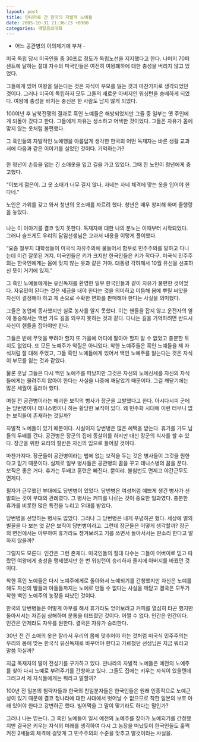 ```yaml
---
layout: post
title: 딴나라로 간 한국의 자발적 노예들
date: 2005-10-31 21:36:23 +0900
categories: 깨달음의대화
---
```


  
- 어느 공관병의 이의제기에 부쳐 -
  

  
미국 독립 당시 미국인들 중 30프로 정도가 독립노선을 지지했다고 한다. 나머지 70퍼센트에 달하는 절대 자수의 미국인들은 여전히 여왕폐하에 대한 충성을 버리지 않고 있었다. 
  

  
그들에게 있어 여왕을 잃는다는 것은 자식이 부모를 잃는 것과 마찬가지로 생각되었던 것이다. 그러나 미국이 독립하자 모두 그들의 새로운 아버지인 워싱턴을 숭배하게 되었다. 여왕에 충성을 바치는 충신은 한 사람도 남지 않게 되었다. 
  

  
100여년 후 남북전쟁의 결과로 흑인 노예들은 해방되었지만 그들 중 일부는 옛 주인에게 되돌아 갔다고 한다. 그들에게 자유는 생소하고 어색한 것이었다. 그들은 자유가 몸에 맞지 않는 옷처럼 불편했다. 
  

  
그 흑인들의 자발적인 노예행을 아름답게 생각한 한국의 어떤 독재자는 바른 생활 교과서에 다음과 같은 이야기를 실었던 것이다. 기억하는가? 
  

  
###
  

  
한 청년이 손등을 덥는 긴 소매옷을 입고 길을 가고 있었다. 그때 한 노인이 청년에게 충고했다. 
  

  
“이보게 젊은이. 그 옷 소매가 너무 길지 않나. 자네는 자네 체격에 맞는 옷을 입어야 한다네.” 
  

  
노인은 가위를 갖고 와서 청년의 옷소매를 자르려 했다. 청년은 매우 창피해 하며 줄행랑을 놓았다. 
  

  
###
  

  
나는 이 이야기를 결코 잊지 못한다. 독재자에 대한 나의 분노는 이때부터 시작되었다. 그러나 슬프게도 우리의 담임선생님은 교과서 내용을 이렇게 풀이했다. 
  

  
“요즘 철부지 대학생들이 미국식 자유주의에 물들어서 함부로 민주주의를 말하고 다니는데 이건 잘못된 거지. 미국인들은 키가 크지만 한국인들은 키가 작다구. 미국식 민주주의는 한국인에게는 몸에 맞지 않는 옷과 같은 거야. 대통령 각하께서 10월 유신을 선포하신 뜻이 거기에 있지.”
  

  
그 흑인 노예들에게는 유신독재를 환영한 일부 한국인들과 같이 자유가 불편한 것이었다. 자유민이 된다는 것은 세금을 내야 한다는 것을 의미하고 이듬해 봄에 뿌릴 씨앗을 자신이 결정해야 하고 제 손으로 수확한 면화를 판매해야 한다는 사실을 의미했다. 
  

  
그들은 농업에 종사했지만 실로 농사를 알지 못했다. 이는 핸들을 잡지 않고 운전자의 옆에 동승해서는 백번 가도 길을 외우지 못하는 것과 같다. 다니는 길을 기억하려면 반드시 자신이 핸들을 잡아야만 한다. 
  

  
그들은 밭에 무엇을 뿌려야 할지 또 가을에 어디에 팔아야 할지 알 수 없었고 충분한 토지도 없었다. 또 모든 노예주가 악질은 아니었다. 착한 노예주들은 흑인 노예들을 제 자식처럼 잘 대해 주었고, 그들 흑인 노예들에게 있어서 백인 노예주를 잃는다는 것은 자식이 부모를 잃는 것과 같았다. 
  

  
물론 훗날 그들은 다시 백인 노예주를 떠났지만 그것은 자신의 노예신세를 자신의 자식들에게는 물려주지 않아야 한다는 사실을 나중에 깨달았기 때문이다. 그걸 깨닫기에는 많은 세월이 흘러야 했다. 
  

  
며칠 전 공관병이라는 해괴한 보직의 병사가 장군을 고발했다고 한다. 아시다시피 군에는 당번병이니 테니스병이니 하는 황당한 보직이 있다. 왜 민주화 시대에 이런 터무니 없는 보직들이 존재하는 것일까? 
  

  
자발적 노예들이 있기 때문이다. 사실이지 당번병은 많은 혜택을 받는다. 휴가를 가도 남들의 두배를 간다. 공관병은 장군의 집에 종살이를 하지만 대신 장군의 식사를 할 수 있다. 장군을 위한 요리의 절반은 자신의 입으로 들어갈 것이다.
  

  
마찬가지다. 장군들이 공관병이라는 법에 없는 보직을 두는 것은 병사들이 그것을 원한다고 믿기 때문이다. 실제로 일부 병사들은 공관병의 꿈을 꾸고 테니스병의 꿈을 꾼다. 보직은 좋은 거다. 휴가는 두배고 훈련은 빠진다. 뿐이랴. 불침번도 면제고 야간근무도 면제다. 
  

  
필자가 근무했던 부대에도 당번병이 있었다. 당번병은 여성처럼 예쁘게 생긴 병사가 선발되는 것이 부대의 관례였다. 그 병사는 커피를 나르는 것이 중요한 일과였다. 충분한 휴가를 비롯한 많은 특전을 누리고 우대를 받았다. 
  

  
당번병을 선망하는 병사도 많았다. 그러나 그 당번병은 내게 푸념하곤 했다. 세상에 별의 별꼴을 다 보는 엿 같은 보직이 당번병이라고. 그런데 장군들은 어떻게 생각할까? 장군의 면전에서는 아부하여 휴가라도 챙겨보려고 기를 쓰면서 돌아서서는 딴소리 한다고 말하지 않을까?
  

  
그럴지도 모른다. 인간은 그런 존재다. 미국인들의 절대 다수는 그들이 어버이로 믿고 따랐던 여왕에게 충성을 맹세했지만 한 번 워싱턴이 승리하자 졸지에 아버지를 바꿨던 것이다. 
  

  
착한 흑인 노예들은 다시 노예주에게로 돌아와서 노예되기를 간청했지만 자신은 노예를 해도 자신의 딸들과 아들들까지는 노예로 만들 수 없다는 사실을 깨닫고 결국은 모두가 착한 백인 노예주의 농장을 떠났던 것이다.
  

  
한국의 당번병들은 어떻게 아부를 해서 휴가라도 얻어보려고 커피를 열심히 타곤 했지만 돌아서서는 자존심 상해하며 분통을 터뜨렸던 것이다. 어쩔 수 없다. 인간은 인간이다. 인간은 언제라도 자유를 원한다. 결국은 자유가 승리한다. 
  

  
30년 전 긴 소매의 옷은 잘라서 우리의 몸에 맞추어야 하는 것처럼 미국식 민주주의는 우리의 몸에 맞는 한국식 유신독재로 바꾸어야 한다고 가르쳤던 선생님은 지금 뭐라고 말씀 하실까? 
  

  
지금 독재자의 딸이 전성기를 구가하고 있다. 딴나라의 자발적 노예들은 예전의 노예주를 찾아 다시 노예로 부려주기를 간청하고 있다. 그들도 집에는 키우는 자식이 있을텐데 그러고서 제 자식들에게는 뭐라고 말할까?
  

  
100년 전 일본의 침략자들과 한국의 친일분자들은 한국인들은 원래 인종적으로 노예근성이 있기 때문에 결코 청나라에 대한 사대에서 벗어날 수 없으므로 착한 일본의 보호 아래 있어야 한다고 강변하곤 했다. 빌어먹을 그 말이 맞기라도 하다는 말인가?
  

  
그러나 나는 믿는다. 그 흑인 노예들이 일시 예전의 노예주를 찾아가 노예되기를 간청했지만 결국은 키우는 자식의 미래를 생각하여 다시 그 농장을 떠났듯이 한국인들도 훌쩍 커진 2세들의 체격에 걸맞게 그 민주주의의 수준을 맞추고 말것이라는 사실을.